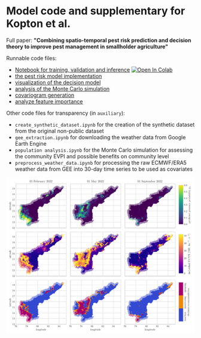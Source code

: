 # Model code and supplementary for Kopton et al.

Full paper: **"Combining spatio-temporal pest risk prediction and decision theory to improve pest management in smallholder agriculture"**

Runnable code files:

* [Notebook for training, validation and inference](https://github.com/johanneskopton/pest-risk-model/blob/main/run_pest_risk_model.ipynb) <a target="_blank" href="https://colab.research.google.com/github/johanneskopton/pest-risk-model/blob/main/run_pest_risk_model.ipynb"><img src="https://colab.research.google.com/assets/colab-badge.svg" alt="Open In Colab"/></a>
* [the pest risk model implementation](https://github.com/johanneskopton/pest-risk-model/blob/main/gp_model.py)
* [visualization of the decision model](https://github.com/johanneskopton/pest-risk-model/blob/main/decision_model_vis.py)
* [analysis of the Monte Carlo simulation](https://github.com/johanneskopton/pest-risk-model/blob/main/mc_analysis.ipynb)
* [covariogram generation](https://github.com/johanneskopton/pest-risk-model/blob/main/covariogram.ipynb)
* [analyze feature importance](https://github.com/johanneskopton/pest-risk-model/blob/main/feature_importance.ipynb)

Other code files for transparency (in `auxiliary`):

* `create_synthetic_dataset.ipynb` for the creation of the synthetic dataset from the original non-public dataset
* `gee_extraction.ipynb` for downloading the weather data from Google Earth Engine
* `population analysis.ipynb` for the Monte Carlo simulation for assessing the community EVPI and possible benefits on community level
* `preprocess_weather_data.ipynb` for processing the raw ECMWF/ERA5 weather data from GEE into 30-day time series to be used as covariates

![example output](docs/assets/total_map_new.png)